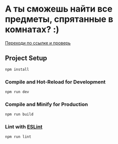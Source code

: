 # А ты сможешь найти все предметы, спрятанные в комнатах? :)

[Переходи по ссылке и проверь](https://nicholassolo.github.io/search-items-game/)


## Project Setup

```sh
npm install
```

### Compile and Hot-Reload for Development

```sh
npm run dev
```

### Compile and Minify for Production

```sh
npm run build
```

### Lint with [ESLint](https://eslint.org/)

```sh
npm run lint
```
